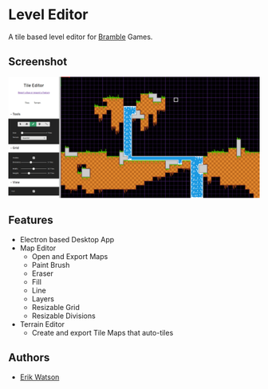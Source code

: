 # Level Editor

A tile based level editor for [Bramble](https://github.com/erikwatson/Bramble) Games.

## Screenshot

![Screenshot](docs/images/screenshot.png)

## Features

- Electron based Desktop App
- Map Editor
  - Open and Export Maps
  - Paint Brush
  - Eraser
  - Fill
  - Line
  - Layers
  - Resizable Grid
  - Resizable Divisions
- Terrain Editor
  - Create and export Tile Maps that auto-tiles

## Authors

- [Erik Watson](http://erikwatson.me)

